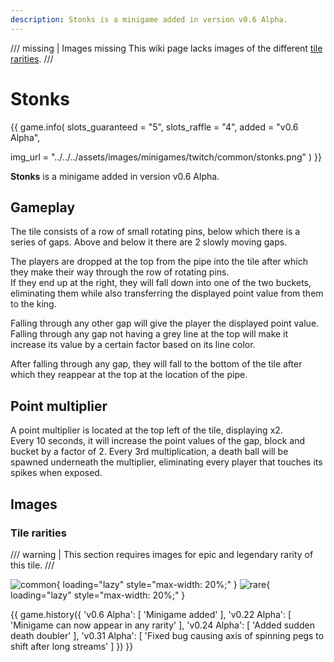 ```yaml
---
description: Stonks is a minigame added in version v0.6 Alpha.
---
```


/// missing | Images missing
This wiki page lacks images of the different [tile rarities](#tile-rarities).
///

# Stonks

{{ game.info(
  slots_guaranteed = "5",
  slots_raffle     = "4",
  added            = "v0.6 Alpha",
  
  img_url = "../../../assets/images/minigames/twitch/common/stonks.png"
) }}

**Stonks** is a minigame added in version v0.6 Alpha.

## Gameplay

The tile consists of a row of small rotating pins, below which there is a series of gaps. Above and below it there are 2 slowly moving gaps.

The players are dropped at the top from the pipe into the tile after which they make their way through the row of rotating pins.  
If they end up at the right, they will fall down into one of the two buckets, eliminating them while also transferring the displayed point value from them to the king.

Falling through any other gap will give the player the displayed point value. Falling through any gap not having a grey line at the top will make it increase its value by a certain factor based on its line color.

After falling through any gap, they will fall to the bottom of the tile after which they reappear at the top at the location of the pipe.

## Point multiplier

A point multiplier is located at the top left of the tile, displaying x2.  
Every 10 seconds, it will increase the point values of the gap, block and bucket by a factor of 2. Every 3rd multiplication, a death ball will be spawned underneath the multiplier, eliminating every player that touches its spikes when exposed.

## Images

### Tile rarities

/// warning |
This section requires images for epic and legendary rarity of this tile.
///

![common](../../assets/images/minigames/twitch/common/stonks.png "Common rarity version"){ loading="lazy" style="max-width: 20%;" }
![rare](../../assets/images/minigames/twitch/rare/stonks.png "Rare rarity verion"){ loading="lazy" style="max-width: 20%;" }
<!-- No images yet.
![epic](../../assets/images/minigames/twitch/epic/stonks.png "Epic rarity version"){ loading="lazy" style="max-width: 20%;" }
![legendary](../../assets/images/minigames/twitch/legendary/stonks.png "Legendary rarity version"){ loading="lazy" style="max-width: 20%;" }
-->

{{ game.history({
  'v0.6 Alpha': [
    'Minigame added'
  ],
  'v0.22 Alpha': [
    'Minigame can now appear in any rarity'
  ],
  'v0.24 Alpha': [
    'Added sudden death doubler'
  ],
  'v0.31 Alpha': [
    'Fixed bug causing axis of spinning pegs to shift after long streams'
  ]
}) }}